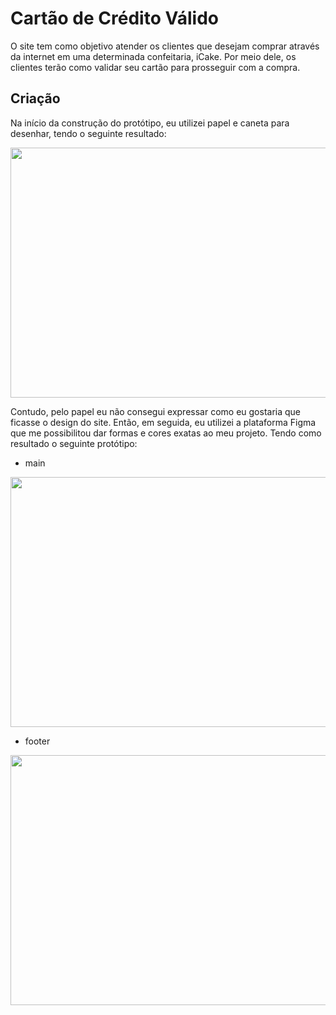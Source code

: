 # Cartão de Crédito Válido

O site tem como objetivo atender os clientes que desejam comprar através da internet em uma determinada confeitaria, iCake. Por meio dele, os clientes terão como validar seu cartão para prosseguir com a compra. 

## Criação

Na início da construção do protótipo, eu utilizei papel e caneta para desenhar, tendo o seguinte resultado: 

<img src="https://i.imgur.com/z32eK0d.jpg" width= 800px height= 400px>

Contudo, pelo papel eu não consegui expressar como eu gostaria que ficasse o design do site. Então, em seguida, eu utilizei a plataforma Figma que me possibilitou dar formas e cores exatas ao meu projeto. Tendo como resultado o seguinte protótipo:

* main
<img src="https://i.imgur.com/TiUj062.png" width= 800px height= 400px>

* footer
<img src="https://i.imgur.com/BK2G0LE.png" width= 800px height= 400px>
